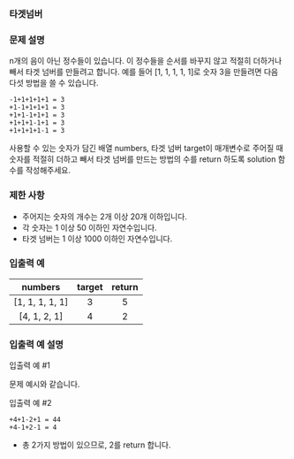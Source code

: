 ### 타겟넘버

### 문제 설명

n개의 음이 아닌 정수들이 있습니다. 이 정수들을 순서를 바꾸지 않고 적절히 더하거나 빼서 타겟 넘버를 만들려고 합니다. 예를 들어 [1, 1, 1, 1, 1]로 숫자 3을 만들려면 다음 다섯 방법을 쓸 수 있습니다.

```
-1+1+1+1+1 = 3
+1-1+1+1+1 = 3
+1+1-1+1+1 = 3
+1+1+1-1+1 = 3
+1+1+1+1-1 = 3
```

사용할 수 있는 숫자가 담긴 배열 numbers, 타겟 넘버 target이 매개변수로 주어질 때 숫자를 적절히 더하고 빼서 타겟 넘버를 만드는 방법의 수를 return 하도록 solution 함수를 작성해주세요.

### 제한 사항

- 주어지는 숫자의 개수는 2개 이상 20개 이하입니다.
- 각 숫자는 1 이상 50 이하인 자연수입니다.
- 타겟 넘버는 1 이상 1000 이하인 자연수입니다.

### 입출력 예

|     numbers     | target | return |
| :-------------: | :----: | :----: |
| [1, 1, 1, 1, 1] |   3    |   5    |
|  [4, 1, 2, 1]   |   4    |   2    |

### 입출력 예 설명

입출력 예 #1

문제 예시와 같습니다.

입출력 예 #2

```
+4+1-2+1 = 44
+4-1+2-1 = 4
```

- 총 2가지 방법이 있으므로, 2를 return 합니다.
